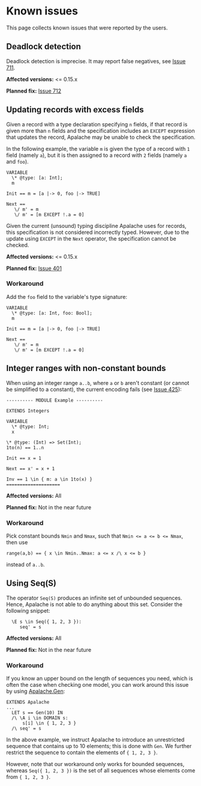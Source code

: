 # Known issues

This page collects known issues that were reported by the users.

## Deadlock detection

Deadlock detection is imprecise. It may report false negatives, see [Issue
711][].

**Affected versions:** <= 0.15.x

**Planned fix:** [Issue 712][]

## Updating records with excess fields

Given a record with a type declaration specifying `n` fields, if that record is
given more than `n` fields and the specification includes an `EXCEPT` expression
that updates the record, Apalache may be unable to check the specification.

In the following example, the variable `m` is given the type of a record with
`1` field (namely `a`), but it is then assigned to a record with `2` fields
(namely `a` and `foo`).

```tla
VARIABLE
  \* @type: [a: Int];
  m

Init == m = [a |-> 0, foo |-> TRUE]

Next ==
   \/ m' = m
   \/ m' = [m EXCEPT !.a = 0]
```

Given the current (unsound) typing discipline Apalache uses for records, this
specification is not considered incorrectly typed. However, due to the update
using `EXCEPT` in the `Next` operator, the specification cannot be checked.

**Affected versions:** <= 0.15.x

**Planned fix:** [Issue 401][]

### Workaround

Add the `foo` field to the variable's type signature:

```tla
VARIABLE
  \* @type: [a: Int, foo: Bool];
  m

Init == m = [a |-> 0, foo |-> TRUE]

Next ==
   \/ m' = m
   \/ m' = [m EXCEPT !.a = 0]
```

## Integer ranges with non-constant bounds

When using an integer range `a..b`, where `a` or `b` aren't constant
(or cannot be simplified to a constant),
the current encoding fails (see [Issue 425][]):

```tla
---------- MODULE Example ----------

EXTENDS Integers

VARIABLE 
  \* @type: Int;
  x

\* @type: (Int) => Set(Int);
1to(n) == 1..n

Init == x = 1

Next == x' = x + 1

Inv == 1 \in { m: a \in 1to(x) }
====================
```

**Affected versions:** All

**Planned fix:** Not in the near future

### Workaround

Pick constant bounds `Nmin` and `Nmax`, such that `Nmin <= a <= b <= Nmax`, then use

```tla
range(a,b) == { x \in Nmin..Nmax: a <= x /\ x <= b }
```

instead of `a..b`.

## Using Seq(S)

The operator `Seq(S)` produces an infinite set of unbounded sequences.
Hence, Apalache is not able to do anything about
this set. Consider the following snippet:

```tla
  \E s \in Seq({ 1, 2, 3 }):
     seq' = s
```

**Affected versions:** All

**Planned fix:** Not in the near future

### Workaround

If you know an upper bound on the length of sequences you need,
which is often the case when checking one model, you can
work around this issue by using
[Apalache.Gen](https://github.com/apalache-mc/apalache/blob/0bf827c521d3992f39e085cc98ff114bfa0b1721/src/tla/Apalache.tla#L31-L39):

```tla
EXTENDS Apalache
...
  LET s == Gen(10) IN
  /\ \A i \in DOMAIN s:
      s[i] \in { 1, 2, 3 }
  /\ seq' = s
```

In the above example, we instruct Apalache to introduce an unrestricted sequence
that contains up to 10 elements; this is done with `Gen`.
We further restrict the sequence to contain the elements of `{ 1, 2, 3 }`.

However, note that our workaround only works for bounded sequences, whereas
`Seq({ 1, 2, 3 })` is the set of all sequences whose elements come from `{ 1, 2, 3 }`.

[Issue 425]: https://github.com/apalache-mc/apalache/issues/425

[Issue 711]: https://github.com/apalache-mc/apalache/issues/711

[Issue 712]: https://github.com/apalache-mc/apalache/issues/712

[Issue 401]: https://github.com/apalache-mc/apalache/issues/401
